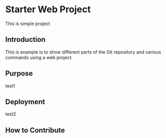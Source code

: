 # Starter Web Project
This is simple project

## Introduction
This is example is to show different parts of the Git repository and various commands using a web project.

## Purpose
test1

## Deployment
test2

## How to Contribute
